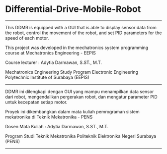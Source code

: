 # Differential-Drive-Mobile-Robot
***
This DDMR is equipped with a GUI that is able to display sensor data from the robot, control the movement of the robot, and set PID parameters for the speed of each motor.

This project was developed in the mechatronics system programming course at Mechatronics Engineering - EEPIS

Course lecturer : Adytia Darmawan, S.ST., M.T.

Mechatronics Engineering Study Program
Electronic Engineering Polytechnic Institute of Surabaya (EEPIS)

***

DDMR ini dilengkapi dengan GUI yang mampu menampilkan data sensor dari robot, mengendalikan pergerakan robot, dan mengatur parameter PID untuk kecepatan setiap motor.

Proyek ini dikembangkan dalam mata kuliah pemrograman sistem mekatronika di Teknik Mekatronika - PENS

Dosen Mata Kuliah : Adytia Darmawan, S.ST., M.T.

Program Studi Teknik Mekatronika
Politeknik Elektronika Negeri Surabaya (PENS)
***
